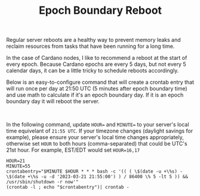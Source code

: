 <h1 align="center">
Epoch Boundary Reboot<br/><br/>
</h1>

Regular server reboots are a healthy way to prevent memory leaks and reclaim resources from tasks that have been running for a long time.

In the case of Cardano nodes, I like to recommend a reboot at the start of every epoch. Because Cardano epochs are every 5 days, but not every 5 calendar days, it can be a little tricky to schedule reboots accordingly.

Below is an easy-to-configure command that will create a crontab entry that will run once per day at 21:50 UTC (5 minutes after epoch boundary time) and use math to calculate if it's an epoch boundary day. If it is an epoch boundary day it will reboot the server.

<br>

In the following command, update `HOUR=` and `MINUTE=` to your server's local time equivelant of `21:55 UTC`. If your timezone changes (daylight savings for example), please ensure your server's local time changes appropriately, otherwise set `HOUR` to both hours (comma-separated) that could be UTC's 21st hour. For example, EST/EDT would set `HOUR=16,17`

```
HOUR=21
MINUTE=55
crontabentry="$MINUTE $HOUR * * * bash -c '(( ( \$(date -u +\%s) - \$(date +\%s -u -d '2023-03-21 21:55:00') ) / 86400 \% 5 -lt 5 )) && /usr/sbin/shutdown -r now'"
(crontab -l ; echo "$crontabentry")| crontab -
```
